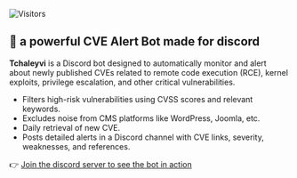 ![Visitors](https://visitor-badge.laobi.icu/badge?page_id=cyberpoul.Check-my-bots)

## 🤖 a powerful CVE Alert Bot made for discord

**Tchaleyvi** is a Discord bot designed to automatically monitor and alert about newly published CVEs related to remote code execution (RCE), kernel exploits, privilege escalation, and other critical vulnerabilities.

- Filters high-risk vulnerabilities using CVSS scores and relevant keywords.
- Excludes noise from CMS platforms like WordPress, Joomla, etc.
- Daily retrieval of new CVE.
- Posts detailed alerts in a Discord channel with CVE links, severity, weaknesses, and references.

👉 [Join the discord server to see the bot in action](https://discord.gg/buJK2YcrNh)
